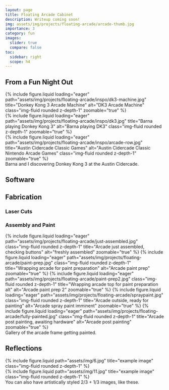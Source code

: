 ```yaml
---
layout: page
title: Floating Arcade Cabinet
description: Writeup coming soon!
img: assets/img/projects/floating-arcade/arcade-thumb.jpg
importance: 3
category: fun
images:
  slider: true
  compare: false
toc:
  sidebar: right
  scope: h4
---
```


## From a Fun Night Out

<div class="row">
    <div class="col-sm mt-3 mt-md-0">
        {% include figure.liquid loading="eager" path="assets/img/projects/floating-arcade/inspo/dk3-machine.jpg" title="Donkey Kong 3 Arcade Machine" alt="DK3 Arcade Machine" class="img-fluid rounded z-depth-1" zoomable="true" %}
    </div>
    <div class="col-sm mt-3 mt-md-0">
        {% include figure.liquid loading="eager" path="assets/img/projects/floating-arcade/inspo/dk3.jpg" title="Barna playing Donkey Kong 3" alt="Barna playing DK3" class="img-fluid rounded z-depth-1" zoomable="true" %}
    </div>
    <div class="col-sm mt-3 mt-md-0">
        {% include figure.liquid loading="eager" path="assets/img/projects/floating-arcade/inspo/arcade-row.jpg" title="Austin Cidercade Classic Games" alt="Austin Cidercade Classic Nintendo Arcade Games" class="img-fluid rounded z-depth-1" zoomable="true" %}
    </div>
</div>
<div class="caption">
    Barna and I discovering Donkey Kong 3 at the Austin Cidercade.
</div>

## Software

## Fabrication

### Laser Cuts

### Assembly and Paint

<swiper-container keyboard="true" navigation="true" pagination="true" pagination-clickable="true" pagination-dynamic-bullets="true" rewind="true" height="600px">
  <swiper-slide>{% include figure.liquid loading="eager" path="assets/img/projects/floating-arcade/just-assembled.jpg" class="img-fluid rounded z-depth-1" title="Arcade just assembled, checking buttons" alt="freshly assembled" zoomable="true" %}</swiper-slide>
  <swiper-slide>{% include figure.liquid loading="eager" path="assets/img/projects/floating-arcade/paint-prep.jpg" class="img-fluid rounded z-depth-1" title="Wrapping arcade for paint preparation" alt="Arcade paint prep" zoomable="true" %}</swiper-slide>
  <swiper-slide>{% include figure.liquid loading="eager" path="assets/img/projects/floating-arcade/paint-prep2.jpg" class="img-fluid rounded z-depth-1" title="Wrapping arcade top for paint preparation alt" alt="Arcade paint prep 2" zoomable="true" %}</swiper-slide>
  <swiper-slide>{% include figure.liquid loading="eager" path="assets/img/projects/floating-arcade/spraypaint.jpg" class="img-fluid rounded z-depth-1" title="Arcade outside, ready for painting" alt="Arcade spray paint imminent" zoomable="true" %}</swiper-slide>
  <swiper-slide>{% include figure.liquid loading="eager" path="assets/img/projects/floating-arcade/fully-painted.jpg" class="img-fluid rounded z-depth-1" title="Arcade post painting, awaiting hardware" alt="Arcade post painting" zoomable="true" %}</swiper-slide>
</swiper-container>
<div class="caption">
    Gallery of the arcade frame getting painted.
</div>

## Reflections

<div class="row justify-content-sm-center">
    <div class="col-sm-8 mt-3 mt-md-0">
        {% include figure.liquid path="assets/img/6.jpg" title="example image" class="img-fluid rounded z-depth-1" %}
    </div>
    <div class="col-sm-4 mt-3 mt-md-0">
        {% include figure.liquid path="assets/img/11.jpg" title="example image" class="img-fluid rounded z-depth-1" %}
    </div>
</div>
<div class="caption">
    You can also have artistically styled 2/3 + 1/3 images, like these.
</div>
